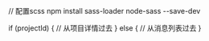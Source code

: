 // 配置scss
npm install sass-loader node-sass --save-dev


if (projectId) {
  // 从项目详情过去
} else {
  // 从消息列表过去
}